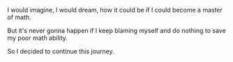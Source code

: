 I would imagine, I would dream, how it could be if I could become a master of math.

But it's never gonna happen if I keep blaming myself and do nothing to save my poor math ability.

So I decided to continue this journey.